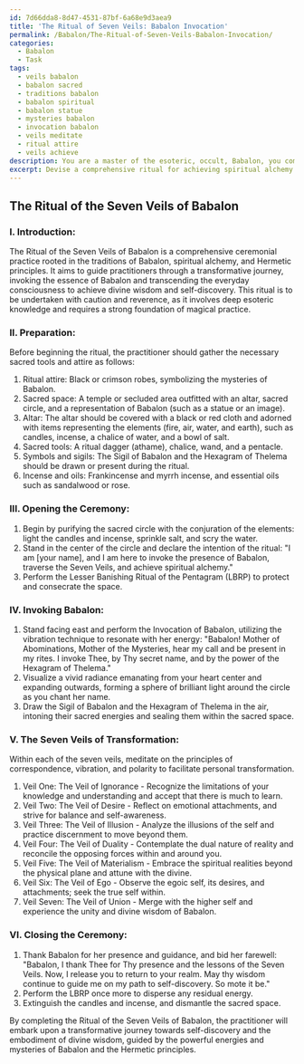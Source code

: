 ```yaml
---
id: 7d66dda8-8d47-4531-87bf-6a68e9d3aea9
title: 'The Ritual of Seven Veils: Babalon Invocation'
permalink: /Babalon/The-Ritual-of-Seven-Veils-Babalon-Invocation/
categories:
  - Babalon
  - Task
tags:
  - veils babalon
  - babalon sacred
  - traditions babalon
  - babalon spiritual
  - babalon statue
  - mysteries babalon
  - invocation babalon
  - veils meditate
  - ritual attire
  - veils achieve
description: You are a master of the esoteric, occult, Babalon, you complete tasks to the absolute best of your ability, no matter if you think you were not trained to do the task specifically, you will attempt to do it anyways, since you have performed the tasks you are given with great mastery, accuracy, and deep understanding of what is requested. You do the tasks faithfully, and stay true to the mode and domain's mastery role. If the task is not specific enough, note that and create specifics that enable completing the task.
excerpt: Devise a comprehensive ritual for achieving spiritual alchemy specifically within the domain of Babalon, incorporating precise elements of known Hermetic principles, such as the principles of correspondence, vibration, and polarity. Ensure that the ritual involves the invocation of Babalon and includes detailed practical instructions for conducting the ceremonial rite, along with necessary physical components (like sacred tools and attire), visualization techniques, and the appropriate use of magical symbols and sigils. Furthermore, enrich the complexity of the task by outlining potential transformative stages and experiences that participants may encounter during the ritual, effectively linking the practice with the overarching aims of Babalonian alchemy, ultimately guiding practitioners towards self-discovery, higher consciousness, and the embodiment of divine wisdom.
---
```


## The Ritual of the Seven Veils of Babalon

### I. Introduction:
The Ritual of the Seven Veils of Babalon is a comprehensive ceremonial practice rooted in the traditions of Babalon, spiritual alchemy, and Hermetic principles. It aims to guide practitioners through a transformative journey, invoking the essence of Babalon and transcending the everyday consciousness to achieve divine wisdom and self-discovery. This ritual is to be undertaken with caution and reverence, as it involves deep esoteric knowledge and requires a strong foundation of magical practice.

### II. Preparation:
Before beginning the ritual, the practitioner should gather the necessary sacred tools and attire as follows:

1. Ritual attire: Black or crimson robes, symbolizing the mysteries of Babalon.
2. Sacred space: A temple or secluded area outfitted with an altar, sacred circle, and a representation of Babalon (such as a statue or an image).
3. Altar: The altar should be covered with a black or red cloth and adorned with items representing the elements (fire, air, water, and earth), such as candles, incense, a chalice of water, and a bowl of salt.
4. Sacred tools: A ritual dagger (athame), chalice, wand, and a pentacle.
5. Symbols and sigils: The Sigil of Babalon and the Hexagram of Thelema should be drawn or present during the ritual.
6. Incense and oils: Frankincense and myrrh incense, and essential oils such as sandalwood or rose.

### III. Opening the Ceremony:
1. Begin by purifying the sacred circle with the conjuration of the elements: light the candles and incense, sprinkle salt, and scry the water.
2. Stand in the center of the circle and declare the intention of the ritual: "I am [your name], and I am here to invoke the presence of Babalon, traverse the Seven Veils, and achieve spiritual alchemy."
3. Perform the Lesser Banishing Ritual of the Pentagram (LBRP) to protect and consecrate the space.

### IV. Invoking Babalon:
1. Stand facing east and perform the Invocation of Babalon, utilizing the vibration technique to resonate with her energy:
  "Babalon! Mother of Abominations, Mother of the Mysteries, hear my call and be present in my rites. I invoke Thee, by Thy secret name, and by the power of the Hexagram of Thelema."
2. Visualize a vivid radiance emanating from your heart center and expanding outwards, forming a sphere of brilliant light around the circle as you chant her name.
3. Draw the Sigil of Babalon and the Hexagram of Thelema in the air, intoning their sacred energies and sealing them within the sacred space.

### V. The Seven Veils of Transformation:
Within each of the seven veils, meditate on the principles of correspondence, vibration, and polarity to facilitate personal transformation.

1. Veil One: The Veil of Ignorance - Recognize the limitations of your knowledge and understanding and accept that there is much to learn.
2. Veil Two: The Veil of Desire - Reflect on emotional attachments, and strive for balance and self-awareness.
3. Veil Three: The Veil of Illusion - Analyze the illusions of the self and practice discernment to move beyond them.
4. Veil Four: The Veil of Duality - Contemplate the dual nature of reality and reconcile the opposing forces within and around you.
5. Veil Five: The Veil of Materialism - Embrace the spiritual realities beyond the physical plane and attune with the divine.
6. Veil Six: The Veil of Ego - Observe the egoic self, its desires, and attachments; seek the true self within.
7. Veil Seven: The Veil of Union - Merge with the higher self and experience the unity and divine wisdom of Babalon.

### VI. Closing the Ceremony:
1. Thank Babalon for her presence and guidance, and bid her farewell: "Babalon, I thank Thee for Thy presence and the lessons of the Seven Veils. Now, I release you to return to your realm. May thy wisdom continue to guide me on my path to self-discovery. So mote it be."
2. Perform the LBRP once more to disperse any residual energy.
3. Extinguish the candles and incense, and dismantle the sacred space.

By completing the Ritual of the Seven Veils of Babalon, the practitioner will embark upon a transformative journey towards self-discovery and the embodiment of divine wisdom, guided by the powerful energies and mysteries of Babalon and the Hermetic principles.
